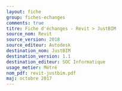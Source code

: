 ```yaml
---
layout: fiche
group: fiches-echanges
comments: true
titre: Fiche d'échanges - Revit > JustBIM
source_nom: Revit
source_version: 2018
source_editeur: Autodesk
destination_nom: JustBIM
destination_version: 1.1
destination_editeur: SOC Informatique
usage_metier: Métré
nom_pdf: revit-justbim.pdf
maj: octobre 2017
---
```

